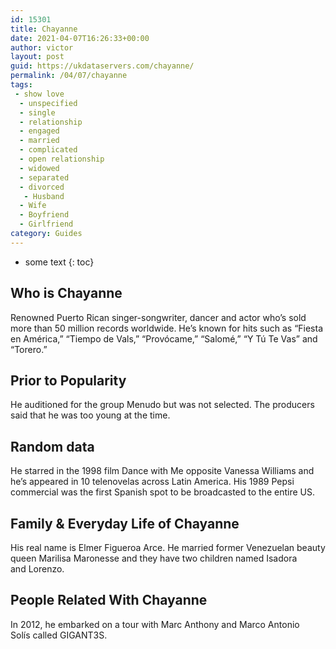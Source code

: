 ```yaml
---
id: 15301
title: Chayanne
date: 2021-04-07T16:26:33+00:00
author: victor
layout: post
guid: https://ukdataservers.com/chayanne/
permalink: /04/07/chayanne
tags:
 - show love
  - unspecified
  - single
  - relationship
  - engaged
  - married
  - complicated
  - open relationship
  - widowed
  - separated
  - divorced
   - Husband
  - Wife
  - Boyfriend
  - Girlfriend
category: Guides
---
```


* some text
{: toc}


## Who is Chayanne



Renowned Puerto Rican singer-songwriter, dancer and actor who&#8217;s sold more than 50 million records worldwide. He&#8217;s known for hits such as &#8220;Fiesta en América,&#8221; &#8220;Tiempo de Vals,&#8221; &#8220;Provócame,&#8221; &#8220;Salomé,&#8221; &#8220;Y Tú Te Vas&#8221; and &#8220;Torero.&#8221; 

                
                
                
## Prior to Popularity



He auditioned for the group Menudo but was not selected. The producers said that he was too young at the time.

                
                
                
## Random data



He starred in the 1998 film Dance with Me opposite Vanessa Williams and he&#8217;s appeared in 10 telenovelas across Latin America. His 1989 Pepsi commercial was the first Spanish spot to be broadcasted to the entire US. 

                
                
                
## Family & Everyday Life of Chayanne



His real name is Elmer Figueroa Arce. He married former Venezuelan beauty queen Marilisa Maronesse and they have two children named Isadora and Lorenzo.

                
                
                
## People Related With Chayanne



In 2012, he embarked on a tour with Marc Anthony and Marco Antonio Solís called GIGANT3S. 

                
              
            
          
          
          